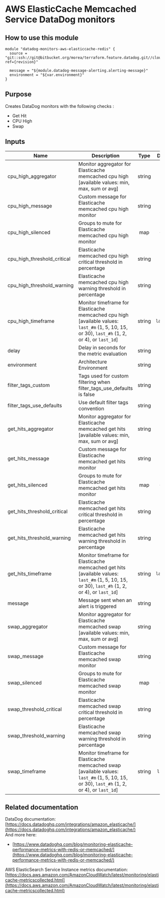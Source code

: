 AWS ElasticCache Memcached Service DataDog monitors
===================================================

How to use this module
----------------------

```
module "datadog-monitors-aws-elasticcache-redis" {
  source = "git::ssh://git@bitbucket.org/morea/terraform.feature.datadog.git//cloud/aws/elasticache/memcached?ref={revision}"

  message = "${module.datadog-message-alerting.alerting-message}"
  environment = "${var.environment}"
}

```

Purpose
-------
Creates DataDog monitors with the following checks :

* Get Hit
* CPU High
* Swap

Inputs
------

| Name | Description | Type | Default | Required |
|------|-------------|:----:|:-----:|:-----:|
| cpu_high_aggregator | Monitor aggregator for Elasticache memcached cpu high [available values: min, max, sum or avg] | string | `min` | no |
| cpu_high_message | Custom message for Elasticache memcached cpu high monitor | string | `` | no |
| cpu_high_silenced | Groups to mute for Elasticache memcached cpu high monitor | map | `<map>` | no |
| cpu_high_threshold_critical | Elasticache memcached cpu high critical threshold in percentage | string | `90` | no |
| cpu_high_threshold_warning | Elasticache memcached cpu high warning threshold in percentage | string | `75` | no |
| cpu_high_timeframe | Monitor timeframe for Elasticache memcached cpu high [available values: `last_#m` (1, 5, 10, 15, or 30), `last_#h` (1, 2, or 4), or `last_1d`] | string | `last_15m` | no |
| delay | Delay in seconds for the metric evaluation | string | `900` | no |
| environment | Architecture Environment | string | - | yes |
| filter_tags_custom | Tags used for custom filtering when filter_tags_use_defaults is false | string | `*` | no |
| filter_tags_use_defaults | Use default filter tags convention | string | `true` | no |
| get_hits_aggregator | Monitor aggregator for Elasticache memcached get hits [available values: min, max, sum or avg] | string | `min` | no |
| get_hits_message | Custom message for Elasticache memcached get hits monitor | string | `` | no |
| get_hits_silenced | Groups to mute for Elasticache memcached get hits monitor | map | `<map>` | no |
| get_hits_threshold_critical | Elasticache memcached get hits critical threshold in percentage | string | `10` | no |
| get_hits_threshold_warning | Elasticache memcached get hits warning threshold in percentage | string | `20` | no |
| get_hits_timeframe | Monitor timeframe for Elasticache memcached get hits [available values: `last_#m` (1, 5, 10, 15, or 30), `last_#h` (1, 2, or 4), or `last_1d`] | string | `last_15m` | no |
| message | Message sent when an alert is triggered | string | - | yes |
| swap_aggregator | Monitor aggregator for Elasticache memcached swap [available values: min, max, sum or avg] | string | `min` | no |
| swap_message | Custom message for Elasticache memcached swap monitor | string | `` | no |
| swap_silenced | Groups to mute for Elasticache memcached swap monitor | map | `<map>` | no |
| swap_threshold_critical | Elasticache memcached swap critical threshold in percentage | string | `50` | no |
| swap_threshold_warning | Elasticache memcached swap warning threshold in percentage | string | `0` | no |
| swap_timeframe | Monitor timeframe for Elasticache memcached swap [available values: `last_#m` (1, 5, 10, 15, or 30), `last_#h` (1, 2, or 4), or `last_1d`] | string | `last_5m` | no |

Related documentation
---------------------

DataDog documentation: [https://docs.datadoghq.com/integrations/amazon_elasticache/](https://docs.datadoghq.com/integrations/amazon_elasticache/)  
And more here:

* [https://www.datadoghq.com/blog/monitoring-elasticache-performance-metrics-with-redis-or-memcached/](https://www.datadoghq.com/blog/monitoring-elasticache-performance-metrics-with-redis-or-memcached/)


AWS ElasticSearch Service Instance metrics documentation: [https://docs.aws.amazon.com/AmazonCloudWatch/latest/monitoring/elasticache-metricscollected.html](https://docs.aws.amazon.com/AmazonCloudWatch/latest/monitoring/elasticache-metricscollected.html)
